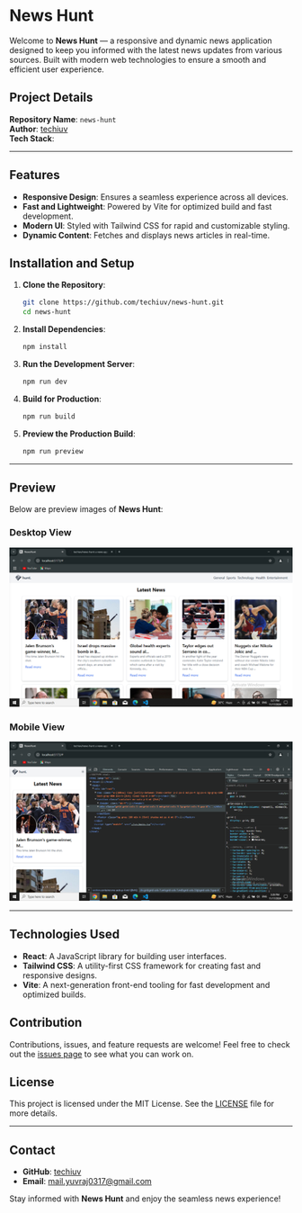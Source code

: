# News Hunt

Welcome to **News Hunt** — a responsive and dynamic news application designed to keep you informed with the latest news updates from various sources. Built with modern web technologies to ensure a smooth and efficient user experience.

## Project Details
**Repository Name**: `news-hunt`  
**Author**: [techiuv](https://github.com/techiuv)  
**Tech Stack**: 

---

## Features
- **Responsive Design**: Ensures a seamless experience across all devices.
- **Fast and Lightweight**: Powered by Vite for optimized build and fast development.
- **Modern UI**: Styled with Tailwind CSS for rapid and customizable styling.
- **Dynamic Content**: Fetches and displays news articles in real-time.

## Installation and Setup
1. **Clone the Repository**:
   ```bash
   git clone https://github.com/techiuv/news-hunt.git
   cd news-hunt
   ```

2. **Install Dependencies**:
   ```bash
   npm install
   ```

3. **Run the Development Server**:
   ```bash
   npm run dev
   ```

4. **Build for Production**:
   ```bash
   npm run build
   ```

5. **Preview the Production Build**:
   ```bash
   npm run preview
   ```

---

## Preview

Below are preview images of **News Hunt**:
### Desktop View
<img src="public/Screenshot (25).png" />


### Mobile View
<img src="public/Screenshot (26).png" />


---

## Technologies Used
- **React**: A JavaScript library for building user interfaces.
- **Tailwind CSS**: A utility-first CSS framework for creating fast and responsive designs.
- **Vite**: A next-generation front-end tooling for fast development and optimized builds.

## Contribution
Contributions, issues, and feature requests are welcome! Feel free to check out the [issues page](https://github.com/techiuv/news-hunt/issues) to see what you can work on.

## License
This project is licensed under the MIT License. See the [LICENSE](./LICENSE) file for more details.

---

## Contact
- **GitHub**: [techiuv](https://github.com/techiuv)
- **Email**: [mail.yuvraj0317@gmail.com](mailto:mail.yuvraj0317@gmail.com)

Stay informed with **News Hunt** and enjoy the seamless news experience!
